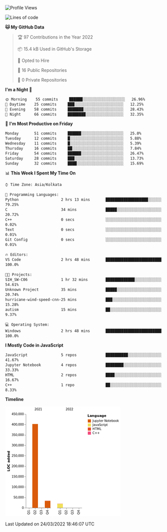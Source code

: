 <!--START_SECTION:waka-->
![Profile Views](http://img.shields.io/badge/Profile%20Views-0-blue)

![Lines of code](https://img.shields.io/badge/From%20Hello%20World%20I%27ve%20Written-457%20Thousand%20lines%20of%20code-blue)

**🐱 My GitHub Data** 

> 🏆 97 Contributions in the Year 2022
 > 
> 📦 15.4 kB Used in GitHub's Storage 
 > 
> 💼 Opted to Hire
 > 
> 📜 16 Public Repositories 
 > 
> 🔑 0 Private Repositories  
 > 
**I'm a Night 🦉** 

```text
🌞 Morning    55 commits     ██████░░░░░░░░░░░░░░░░░░░   26.96% 
🌆 Daytime    25 commits     ███░░░░░░░░░░░░░░░░░░░░░░   12.25% 
🌃 Evening    58 commits     ███████░░░░░░░░░░░░░░░░░░   28.43% 
🌙 Night      66 commits     ████████░░░░░░░░░░░░░░░░░   32.35%

```
📅 **I'm Most Productive on Friday** 

```text
Monday       51 commits     ██████░░░░░░░░░░░░░░░░░░░   25.0% 
Tuesday      12 commits     █░░░░░░░░░░░░░░░░░░░░░░░░   5.88% 
Wednesday    11 commits     █░░░░░░░░░░░░░░░░░░░░░░░░   5.39% 
Thursday     16 commits     ██░░░░░░░░░░░░░░░░░░░░░░░   7.84% 
Friday       54 commits     ██████░░░░░░░░░░░░░░░░░░░   26.47% 
Saturday     28 commits     ███░░░░░░░░░░░░░░░░░░░░░░   13.73% 
Sunday       32 commits     ████░░░░░░░░░░░░░░░░░░░░░   15.69%

```


📊 **This Week I Spent My Time On** 

```text
⌚︎ Time Zone: Asia/Kolkata

💬 Programming Languages: 
Python                   2 hrs 13 mins       ███████████████████░░░░░░   79.25% 
C                        34 mins             █████░░░░░░░░░░░░░░░░░░░░   20.72% 
C++                      0 secs              ░░░░░░░░░░░░░░░░░░░░░░░░░   0.02% 
Text                     0 secs              ░░░░░░░░░░░░░░░░░░░░░░░░░   0.01% 
Git Config               0 secs              ░░░░░░░░░░░░░░░░░░░░░░░░░   0.01%

🔥 Editors: 
VS Code                  2 hrs 48 mins       █████████████████████████   100.0%

🐱‍💻 Projects: 
SIH_SW-C06               1 hr 32 mins        █████████████░░░░░░░░░░░░   54.61% 
Unknown Project          35 mins             █████░░░░░░░░░░░░░░░░░░░░   20.74% 
hurricane-wind-speed-cnn-25 mins             ███░░░░░░░░░░░░░░░░░░░░░░   15.28% 
autism                   15 mins             ██░░░░░░░░░░░░░░░░░░░░░░░   9.37%

💻 Operating System: 
Windows                  2 hrs 48 mins       █████████████████████████   100.0%

```

**I Mostly Code in JavaScript** 

```text
JavaScript               5 repos             ██████████░░░░░░░░░░░░░░░   41.67% 
Jupyter Notebook         4 repos             ████████░░░░░░░░░░░░░░░░░   33.33% 
HTML                     2 repos             ████░░░░░░░░░░░░░░░░░░░░░   16.67% 
C++                      1 repo              ██░░░░░░░░░░░░░░░░░░░░░░░   8.33%

```


**Timeline**

![Chart not found](https://raw.githubusercontent.com/ThejaswinS/ThejaswinS/main/charts/bar_graph.png) 


 Last Updated on 24/03/2022 18:46:07 UTC
<!--END_SECTION:waka-->





